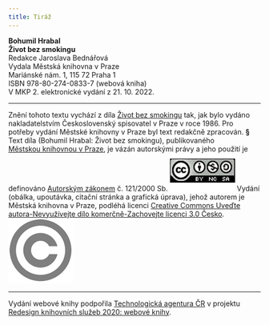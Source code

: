 ```yaml
---
title: Tiráž
---
```


**Bohumil Hrabal    
Život bez smokingu**  
Redakce Jaroslava Bednářová  
Vydala Městská knihovna v Praze  
Mariánské nám. 1, 115 72 Praha 1  
ISBN 978-80-274-0833-7 (webová kniha)  
V MKP 2. elektronické vydání z 21. 10. 2022.

***

Znění tohoto textu vychází z díla [Život bez smokingu](https://search.mlp.cz/cz/titul/zivot-bez-smokingu/11114/#book-content) tak, jak bylo vydáno nakladatelstvím Československý spisovatel v Praze v roce 1986. Pro potřeby vydání Městské knihovny v Praze byl text redakčně zpracován.
**§**
Text díla (Bohumil Hrabal: Život bez smokingu), publikovaného [Městskou knihovnou v Praze](https://www.mlp.cz/cz/), je vázán autorskými právy a jeho použití je definováno [Autorským zákonem](https://www.mkcr.cz/predpisy-zakonu-709.html) č. 121/2000 Sb.
![image001.jpg](./resources/image001_fmt.png)
Vydání (obálka, upoutávka, citační stránka a grafická úprava), jehož autorem je Městská knihovna v Praze, podléhá licenci [Creative Commons Uveďte autora-Nevyužívejte dílo komerčně-Zachovejte licenci 3.0 Česko](https://creativecommons.org/licenses/by-nc-sa/3.0/cz/).
![image002.jpg](./resources/image002_fmt.png)

***

Vydání webové knihy podpořila [Technologická agentura ČR](https://www.tacr.cz/) v projektu [Redesign knihovních služeb 2020: webové knihy](https://starfos.tacr.cz/cs/project/TL04000391).